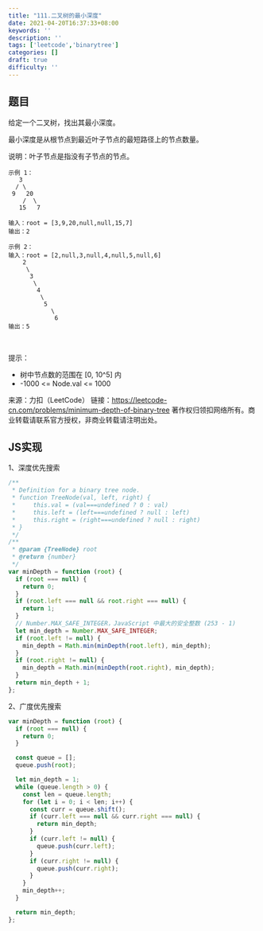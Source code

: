 ```yaml
---
title: "111.二叉树的最小深度"
date: 2021-04-20T16:37:33+08:00
keywords: ''
description: ''
tags: ['leetcode','binarytree']
categories: []
draft: true
difficulty: ''
---
```


## 题目

给定一个二叉树，找出其最小深度。

最小深度是从根节点到最近叶子节点的最短路径上的节点数量。

说明：叶子节点是指没有子节点的节点。

```
示例 1：
   3
  / \
 9   20
    /  \
   15   7

输入：root = [3,9,20,null,null,15,7]
输出：2

示例 2：
输入：root = [2,null,3,null,4,null,5,null,6]
    2 
     \
      3
       \
        4
         \
          5
            \
             6 
输出：5
```
 

提示：

- 树中节点数的范围在 [0, 10^5] 内
- -1000 <= Node.val <= 1000

来源：力扣（LeetCode）
链接：https://leetcode-cn.com/problems/minimum-depth-of-binary-tree
著作权归领扣网络所有。商业转载请联系官方授权，非商业转载请注明出处。


## JS实现

1、深度优先搜索

```javascript
/**
 * Definition for a binary tree node.
 * function TreeNode(val, left, right) {
 *     this.val = (val===undefined ? 0 : val)
 *     this.left = (left===undefined ? null : left)
 *     this.right = (right===undefined ? null : right)
 * }
 */
/**
 * @param {TreeNode} root
 * @return {number}
 */
var minDepth = function (root) {
  if (root === null) {
    return 0;
  }
  if (root.left === null && root.right === null) {
    return 1;
  }
  // Number.MAX_SAFE_INTEGER，JavaScript 中最大的安全整数 (253 - 1)
  let min_depth = Number.MAX_SAFE_INTEGER;
  if (root.left != null) {
    min_depth = Math.min(minDepth(root.left), min_depth);
  }
  if (root.right != null) {
    min_depth = Math.min(minDepth(root.right), min_depth);
  }
  return min_depth + 1;
};
```

2、广度优先搜索

```javascript
var minDepth = function (root) {
  if (root === null) {
    return 0;
  }

  const queue = [];
  queue.push(root);

  let min_depth = 1;
  while (queue.length > 0) {
    const len = queue.length;
    for (let i = 0; i < len; i++) {
      const curr = queue.shift();
      if (curr.left === null && curr.right === null) {
        return min_depth;
      }
      if (curr.left != null) {
        queue.push(curr.left);
      }
      if (curr.right != null) {
        queue.push(curr.right);
      }
    }
    min_depth++;
  }

  return min_depth;
};
```
